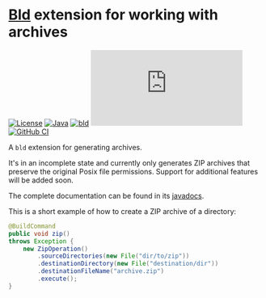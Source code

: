 # [Bld](https://github.com/rife2/rife2/wiki/What-Is-Bld) extension for working with archives

[![License](https://img.shields.io/badge/license-Apache%20License%202.0-blue.svg)](https://opensource.org/licenses/Apache-2.0)
[![Java](https://img.shields.io/badge/java-17%2B-blue)](https://www.oracle.com/java/technologies/javase/jdk17-archive-downloads.html)
[![bld](https://img.shields.io/badge/2.3.0-FA9052?label=bld&labelColor=2392FF)](https://rife2.com/bld)
[![Release](https://flat.badgen.net/maven/v/metadata-url/https:/repo.rife2.com/releases/com/uwyn/rife2/bld-archive/maven-metadata.xml)](https://repo.rife2.com/#/releases/com/uwyn/rife2/bld-archive)
[![GitHub CI](https://github.com/rife2/bld-archive/actions/workflows/bld.yml/badge.svg)](https://github.com/rife2/bld-archive/actions/workflows/bld.yml)

A `bld` extension for generating archives.

It's in an incomplete state and currently only generates ZIP archives that
preserve the original Posix file permissions. Support for additional features
will be added soon.

The complete documentation can be found in its [javadocs](https://rife2.github.io/bld-archive/rife/bld/extension/package-summary.html).

This is a short example of how to create a ZIP archive of a directory:

```java
@BuildCommand
public void zip()
throws Exception {
    new ZipOperation()
        .sourceDirectories(new File("dir/to/zip"))
        .destinationDirectory(new File("destination/dir"))
        .destinationFileName("archive.zip")
        .execute();
}
```